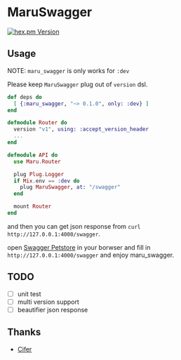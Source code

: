 MaruSwagger
===========

[![hex.pm Version](https://img.shields.io/hexpm/v/maru_swagger.svg)](https://hex.pm/packages/maru_swagger)

## Usage

NOTE: `maru_swagger` is only works for `:dev`

Please keep `MaruSwagger` plug out of `version` dsl.

```elixir
def deps do
  [ {:maru_swagger, "~> 0.1.0", only: :dev} ]
end

defmodule Router do
  version "v1", using: :accept_version_header
  ...
end

defmodule API do
  use Maru.Router

  plug Plug.Logger
  if Mix.env == :dev do
    plug MaruSwagger, at: "/swagger"
  end

  mount Router
end
```

and then you can get json response from `curl http://127.0.0.1:4000/swagger`.

open [Swagger Petstore](http://petstore.swagger.io) in your borwser and fill in `http://127.0.0.1:4000/swagger` and enjoy maru_swagger.


## TODO
- [ ] unit test
- [ ] multi version support
- [ ] beautifier json response

## Thanks

* [Cifer](https://github.com/Cifer-Y)
